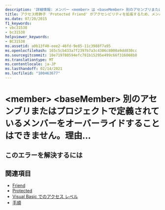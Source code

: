 ```yaml
---
description: '詳細情報: メンバー <member> は <baseMember> 別のアセンブリまたはプロジェクトで定義されているメンバーをオーバーライドできません。理由:...'
title: アクセス修飾子 'Protected Friend' がアクセシビリティを拡張するため、メンバー <member> は別のアセンブリまたはプロジェクトで定義されているメンバー <baseMember> をオーバーライドできません。 代わりに 'Protected' を使用してください。
ms.date: 07/20/2015
f1_keywords:
- vbc31538
- bc31538
helpviewer_keywords:
- BC31538
ms.assetid: a0b13f40-eee2-46fd-9e85-11c3988f7a95
ms.openlocfilehash: 165c5cb433a7f2397b7a3c4306c8000a9dd030cc
ms.sourcegitcommit: 10e719780594efc781b15295e499c66f316068b8
ms.translationtype: MT
ms.contentlocale: ja-JP
ms.lasthandoff: 02/14/2021
ms.locfileid: "100463677"
---
```

# <a name="member-member-cannot-override-member-basemember-defined-in-another-assemblyproject-because"></a>\<member> \<baseMember> 別のアセンブリまたはプロジェクトで定義されているメンバーをオーバーライドすることはできません。理由...

## <a name="to-correct-this-error"></a>このエラーを解決するには

## <a name="see-also"></a>関連項目

- [Friend](../language-reference/modifiers/friend.md)
- [Protected](../language-reference/modifiers/protected.md)
- [Visual Basic でのアクセス レベル](../programming-guide/language-features/declared-elements/access-levels.md)
- [手順](../programming-guide/language-features/procedures/index.md)

